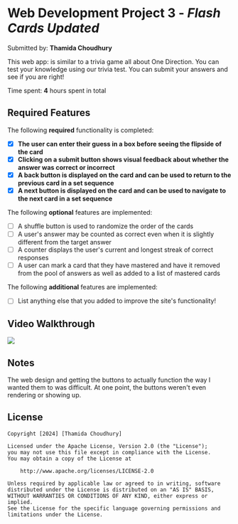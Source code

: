 # Web Development Project 3 - *Flash Cards Updated*

Submitted by: **Thamida Choudhury**

This web app: is similar to a trivia game all about One Direction. You can test your knowledge using our trivia test. You can submit your answers and see if you are right! 

Time spent: **4** hours spent in total

## Required Features

The following **required** functionality is completed:

- [X] **The user can enter their guess in a box before seeing the flipside of the card**
- [X] **Clicking on a submit button shows visual feedback about whether the answer was correct or incorrect**
- [X] **A back button is displayed on the card and can be used to return to the previous card in a set sequence**
- [X] **A next button is displayed on the card and can be used to navigate to the next card in a set sequence**

The following **optional** features are implemented:

- [ ] A shuffle button is used to randomize the order of the cards
- [ ] A user's answer may be counted as correct even when it is slightly different from the target answer
- [ ] A counter displays the user's current and longest streak of correct responses
- [ ] A user can mark a card that they have mastered and have it removed from the pool of answers as well as added to a list of mastered cards

The following **additional** features are implemented:

* [ ] List anything else that you added to improve the site's functionality!

## Video Walkthrough

<div>
    <a href="https://www.loom.com/share/1461a3d77287457d8bbc17337adfe031">
    </a>
    <a href="https://www.loom.com/share/1461a3d77287457d8bbc17337adfe031">
      <img style="max-width:300px;" src="https://cdn.loom.com/sessions/thumbnails/1461a3d77287457d8bbc17337adfe031-with-play.gif">
    </a>
  </div>



## Notes

The web design and getting the buttons to actually function the way I wanted them to was difficult. At one point, the buttons weren't even rendering or showing up.

## License

    Copyright [2024] [Thamida Choudhury]

    Licensed under the Apache License, Version 2.0 (the "License");
    you may not use this file except in compliance with the License.
    You may obtain a copy of the License at

        http://www.apache.org/licenses/LICENSE-2.0

    Unless required by applicable law or agreed to in writing, software
    distributed under the License is distributed on an "AS IS" BASIS,
    WITHOUT WARRANTIES OR CONDITIONS OF ANY KIND, either express or implied.
    See the License for the specific language governing permissions and
    limitations under the License.
